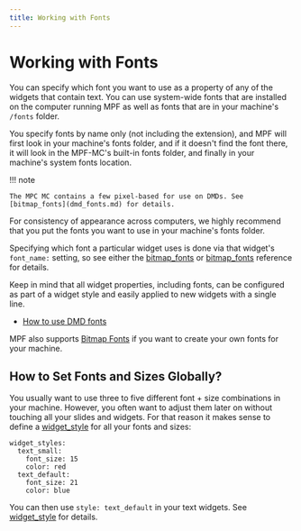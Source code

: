 ```yaml
---
title: Working with Fonts
---
```


# Working with Fonts


You can specify which font you want to use as a property of any of the
widgets that contain text. You can use system-wide fonts that are
installed on the computer running MPF as well as fonts that are in your
machine's `/fonts` folder.

You specify fonts by name only (not including the extension), and MPF
will first look in your machine's fonts folder, and if it doesn't find
the font there, it will look in the MPF-MC's built-in fonts folder, and
finally in your machine's system fonts location.

!!! note

    The MPC MC contains a few pixel-based for use on DMDs. See
    [bitmap_fonts](dmd_fonts.md) for details.

For consistency of appearance across computers, we highly recommend that
you put the fonts you want to use in your machine's fonts folder.

Specifying which font a particular widget uses is done via that
widget's `font_name:` setting, so see either the
[bitmap_fonts](text) or
[bitmap_fonts](text_input.md) reference for details.

Keep in mind that all widget properties, including fonts, can be
configured as part of a widget style and easily applied to new widgets
with a single line.

* [How to use DMD fonts](dmd_fonts.md)

MPF also supports [Bitmap Fonts](bitmap_fonts.md) if you
want to create your own fonts for your machine.

## How to Set Fonts and Sizes Globally?

You usually want to use three to five different font + size combinations
in your machine. However, you often want to adjust them later on without
touching all your slides and widgets. For that reason it makes sense to
define a [widget_style](styles.md) for all
your fonts and sizes:

``` mpf-mc-config
widget_styles:
  text_small:
    font_size: 15
    color: red
  text_default:
    font_size: 21
    color: blue
```

You can then use `style: text_default` in your text widgets. See
[widget_style](styles.md) for details.
